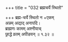 +++
title = "032 ब्रह्मचर्ये स्थितो"

+++
ब्रह्म-चर्ये स्थितो न +एकम्  
अन्नम् अद्याद् अनापदि।  
ब्राह्मणः कामम् अश्नीयाच्  
छ्राद्धे व्रतम् अपीडयन्  ॥ १.३२ ॥